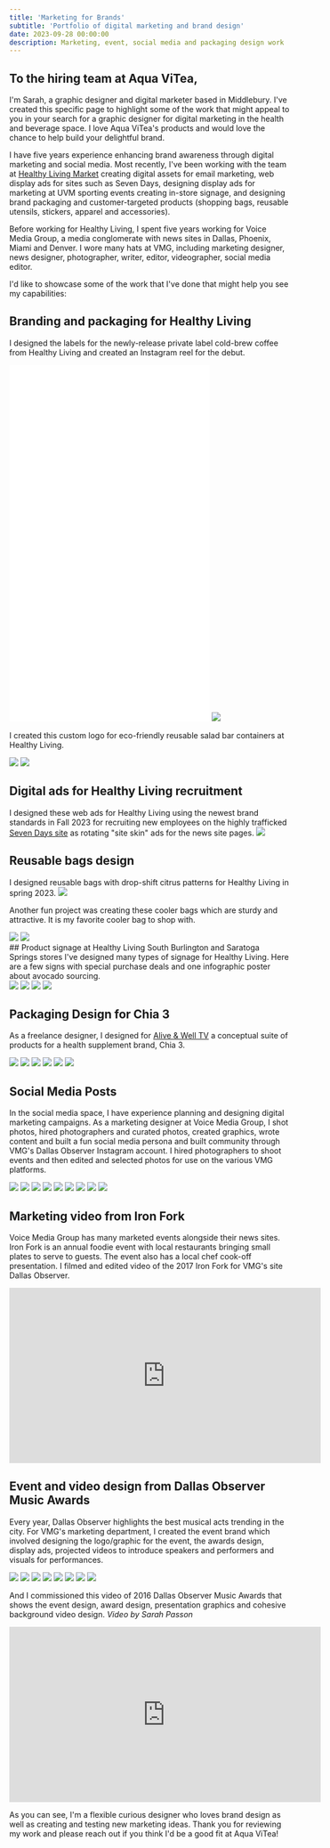 ```yaml
---
title: 'Marketing for Brands'
subtitle: 'Portfolio of digital marketing and brand design'
date: 2023-09-28 00:00:00
description: Marketing, event, social media and packaging design work
---
```


## To the hiring team at Aqua ViTea,

I'm Sarah, a graphic designer and digital marketer based in Middlebury. I've created this specific page to highlight some of the work that might appeal to you in your search for a graphic designer for digital marketing in the health and beverage space. I love Aqua ViTea's products and would love the chance to help build your delightful brand.

I have five years experience enhancing brand awareness through digital marketing and social media. Most recently, I've been working with the team at [Healthy Living Market](https://www.healthylivingmarket.com) creating digital assets for email marketing, web display ads for sites such as Seven Days, designing display ads for marketing at UVM sporting events creating in-store signage, and designing brand packaging and customer-targeted products (shopping bags, reusable utensils, stickers, apparel and accessories).

Before working for Healthy Living, I spent five years working for Voice Media Group, a media conglomerate with news sites in Dallas, Phoenix, Miami and Denver. I wore many hats at VMG, including marketing designer, news designer, photographer, writer, editor, videographer, social  media editor. 

I'd like to showcase some of the work that I've done that might help you see my capabilities:

## Branding and packaging for Healthy Living
I designed the labels for the newly-release private label cold-brew coffee from Healthy Living and created an Instagram reel for the debut.
<div class="gallery" data-columns="2">
	<iframe src="images/blogimages/HealthyLiving/HL_coldbrewsocialvideolowres.mp4" width="360" height="640" frameborder="0"></iframe>
	<img src="/images/blogimages/HealthyLiving/krucanlabel.png">
</div>

I created this custom logo for eco-friendly reusable salad bar containers at Healthy Living.
<div class="gallery" data-columns="2">
	<img src="/images/blogimages/HealthyLiving/HLcartonideas_farmscene_revisedark.jpg">
	<img src="/images/blogimages/HealthyLiving/HLsaladbarcarton.png">
</div>

## Digital ads for Healthy Living recruitment
I designed these web ads for Healthy Living using the newest brand standards in Fall 2023 for recruiting new employees on the highly trafficked [Seven Days site](https://www.sevendaysvt.com) as rotating "site skin" ads for the news site pages. 
![](/images/blogimages/HealthyLiving/sevendayssiteskin_hl.jpg)

## Reusable bags design
I designed reusable bags with drop-shift citrus patterns for Healthy Living in spring 2023. 
![](/images/blogimages/HealthyLiving/orangesbag.png)

Another fun project was creating these cooler bags which are sturdy and attractive. It is my favorite cooler bag to shop with.
<div class="gallery" data-columns="2">
	<img src="/images/blogimages/HealthyLiving/bluefreezerbag1.png">
	<img src="/images/blogimages/HealthyLiving/bluefreezerbag2.png">
</div>
## Product signage at Healthy Living South Burlington and Saratoga Springs stores
I've designed many types of signage for Healthy Living. Here are a few signs with special purchase deals and one infographic poster about avocado sourcing.
<div class="gallery" data-columns="2">
	<img src="/images/blogimages/HealthyLiving/winesignage.png">
	<img src="/images/blogimages/HealthyLiving/mushroomsignage.png">
	<img src="/images/blogimages/HealthyLiving/bulksignage_saratoga523.jpg">
	<img src="/images/blogimages/HealthyLiving/avocadoposter.jpg">
</div>

## Packaging Design for Chia 3
As a freelance designer, I designed for [Alive & Well TV](https://aliveandwell.tv/) a conceptual suite of products for a health supplement brand, Chia 3.
<div class="gallery" data-columns="3">
	<img src="/images/blogimages/chia/ChiaBag_6c_orange.png">
	<img src="/images/blogimages/chia/ChiaBag_chocolate.png">
	<img src="/images/blogimages/chia/ChiaBag_6c_vanillanoback.png">
	<img src="/images/blogimages/chia/CHIAdrinksnobacks.png">
	<img src="/images/blogimages/chia/ChiaBag_6c_berries.png">
	<img src="/images/blogimages/chia/ChiaThingroup4.png">
</div>

## Social Media Posts
In the social media space, I have experience planning and designing digital marketing campaigns. As a marketing designer at Voice Media Group, I shot photos, hired photographers and curated photos, created graphics, wrote content and built a fun social media persona and built community through VMG's Dallas Observer Instagram account. I hired photographers to shoot events and then edited and selected photos for use on the various VMG platforms. 

<div class="gallery" data-columns="3">
	<img src="/images/blogimages/DO/2016DOMAinstagram.png">
	<img src="/images/blogimages/DO/2016DOMAinstagram2.png">
	<img src="/images/blogimages/DO/2016townhearthinstagram.png">
	<img src="/images/blogimages/DO/2017parkpoochinstagram.png">
	<img src="/images/blogimages/DO/2019wildbasininstagram.png">
	<img src="/images/blogimages/DO/2019foodcoverinstagram.png">
	<img src="/images/blogimages/DO/2019drinkscoverinstagram.png">
	<img src="/images/blogimages/DO/2019pegasusinstagram.png">
	<img src="/images/blogimages/DO/2019jamesoninstagram.png">
</div>

## Marketing video from Iron Fork 
Voice Media Group has many marketed events alongside their news sites. Iron Fork is an annual foodie event with local restaurants bringing small plates to serve to guests. The event also has a local chef cook-off presentation. I filmed and edited video of the 2017 Iron Fork for VMG's site Dallas Observer.
<iframe width="560" height="315" src="https://www.youtube.com/embed/EcYfEhalVUE?si=zWoE184HsTOIS0n0" title="YouTube video player" frameborder="0" allow="accelerometer; autoplay; clipboard-write; encrypted-media; gyroscope; picture-in-picture; web-share" allowfullscreen></iframe>

## Event and video design from Dallas Observer Music Awards
 Every year, Dallas Observer highlights the best musical acts trending in the city. For VMG's marketing department, I created the event brand which involved designing the logo/graphic for the event, the awards design, display ads, projected videos to introduce speakers and performers and visuals for performances. 
 
 <div class="gallery" data-columns="4">
 <img src="/images/blogimages/DO/2016_DOMA_bombfactory.png">
 <img src="/images/blogimages/DO/2016_DOMA_dezi5.png">
 <img src="/images/blogimages/DO/2016_DOMA_samlao.png">
 <img src="/images/blogimages/DO/2016_DOMA_samlao2.png">
 <img src="/images/blogimages/DO/2016_DOMA_Sikwitit.png">
 <img src="/images/blogimages/DO/2016_DOMA_stage.png">
 <img src="/images/blogimages/DO/2016_DOMA_oaktopia.jpg">
 <img src="/images/blogimages/DO/2016_DOMAsticker.jpg">
  </div>
  
And I commissioned this video of 2016 Dallas Observer Music Awards that shows the event design, award design, presentation graphics and cohesive background video design. <em>Video by Sarah Passon</em>
  
<iframe width="560" height="315" src="https://www.youtube.com/embed/5iWKgR8d8Ag" frameborder="0" allow="accelerometer; autoplay; encrypted-media; gyroscope; picture-in-picture" allowfullscreen></iframe>
  
As you can see, I'm a flexible curious designer who loves brand design as well as creating and testing new marketing ideas. Thank you for reviewing my work and please reach out if you think I'd be a good fit at Aqua ViTea!